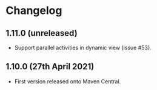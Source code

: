 # Changelog

## 1.11.0 (unreleased)

- Support parallel activities in dynamic view (issue #53).

## 1.10.0 (27th April 2021)

- First version released onto Maven Central.